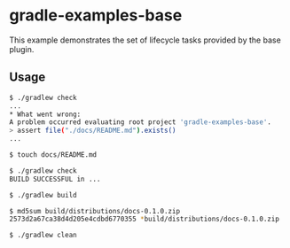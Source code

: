 # gradle-examples-base

This example demonstrates the set of lifecycle tasks provided by the base plugin.

## Usage

```bash
$ ./gradlew check
...
* What went wrong:
A problem occurred evaluating root project 'gradle-examples-base'.
> assert file("./docs/README.md").exists()
...

$ touch docs/README.md

$ ./gradlew check
BUILD SUCCESSFUL in ...

$ ./gradlew build

$ md5sum build/distributions/docs-0.1.0.zip
2573d2a67ca38d4d205e4cdbd6770355 *build/distributions/docs-0.1.0.zip

$ ./gradlew clean
```
